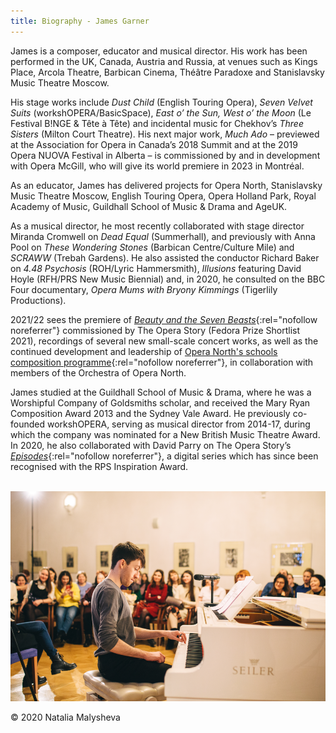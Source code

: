 ```yaml
---
title: Biography - James Garner
---
```


James is a composer, educator and musical director. His work has been performed in the UK, Canada, Austria and Russia, at venues such as Kings Place, Arcola Theatre, Barbican Cinema, Théâtre Paradoxe and Stanislavsky Music Theatre Moscow.

His stage works include _Dust Child_ (English Touring Opera), _Seven Velvet Suits_ (workshOPERA/BasicSpace), _East o’ the Sun, West o’ the Moon_ (Le Festival B!NGE & Tête à Tête) and incidental music for Chekhov’s _Three Sisters_ (Milton Court Theatre). His next major work, _Much Ado_ – previewed at the Association for Opera in Canada’s 2018 Summit and at the 2019 Opera NUOVA Festival in Alberta – is commissioned by and in development with Opera McGill, who will give its world premiere in 2023 in Montréal.

As an educator, James has delivered projects for Opera North, Stanislavsky Music Theatre Moscow, English Touring Opera, Opera Holland Park, Royal Academy of Music, Guildhall School of Music & Drama and AgeUK.

As a musical director, he most recently collaborated with stage director Miranda Cromwell on _Dead Equal_ (Summerhall), and previously with Anna Pool on _These Wondering Stones_ (Barbican Centre/Culture Mile) and _SCRAWW_ (Trebah Gardens). He also assisted the conductor Richard Baker on _4.48 Psychosis_ (ROH/Lyric Hammersmith), _Illusions_ featuring David Hoyle (RFH/PRS New Music Biennial) and, in 2020, he consulted on the BBC Four documentary, _Opera Mums with Bryony Kimmings_ (Tigerlily Productions).

2021/22 sees the premiere of [_Beauty and the Seven Beasts_](https://www.fedora-platform.com/discover/shortlist/beauty-and-the-seven-beasts/387){:rel="nofollow noreferrer"} commissioned by The Opera Story (Fedora Prize Shortlist 2021), recordings of several new small-scale concert works, as well as the continued development and leadership of [Opera North's schools composition programme](https://www.operanorth.co.uk/whats-on/schools-secondary-composition-project/){:rel="nofollow noreferrer"}, in collaboration with members of the Orchestra of Opera North.

James studied at the Guildhall School of Music & Drama, where he was a Worshipful Company of Goldsmiths scholar, and received the Mary Ryan Composition Award 2013 and the Sydney Vale Award. He previously co-founded workshOPERA, serving as musical director from 2014-17, during which the company was nominated for a New British Music Theatre Award. In 2020, he also collaborated with David Parry on The Opera Story’s [_Episodes_](https://operavision.eu/en/library/performances/digital-opera/opera-story-episodes){:rel="nofollow noreferrer"}, a digital series which has since been recognised with the RPS Inspiration Award.\
<br>

![James Garner performing at the piano](/assets/images/biography_photo.png)
<div class="image-footnote">© 2020 Natalia Malysheva</div>
